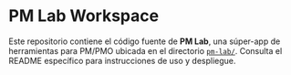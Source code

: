 # PM Lab Workspace

Este repositorio contiene el código fuente de **PM Lab**, una súper-app de herramientas para PM/PMO ubicada en el directorio [`pm-lab/`](pm-lab/). Consulta el README específico para instrucciones de uso y despliegue.
